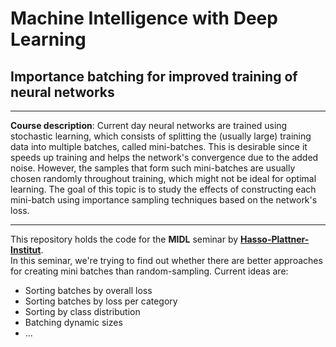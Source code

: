 # Machine Intelligence with Deep Learning
## Importance batching for improved training of neural networks
---
**Course description**: Current day neural networks are trained using stochastic learning, which consists of splitting the (usually large) training data into multiple batches, called mini-batches. This is desirable since it speeds up training and helps the network's convergence due to the added noise. However, the samples that form such mini-batches are usually chosen randomly throughout training, which might not be ideal for optimal learning. The goal of this topic is to study the effects of constructing each mini-batch using importance sampling techniques based on the network's loss.

--- 
This repository holds the code for the **MIDL** seminar by [**Hasso-Plattner-Institut**](https://hpi.de).  
In this seminar, we're trying to find out whether there are better approaches for creating mini batches than random-sampling. Current ideas are:
- Sorting batches by overall loss 
- Sorting batches by loss per category
- Sorting by class distribution
- Batching dynamic sizes
- ...
